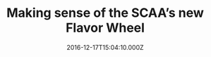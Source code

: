 ---
templateKey: blog-page
title: Making sense of the SCAA’s new Flavor Wheel
date: 2016-12-17T15:04:10.000Z
featuredpost: false
---